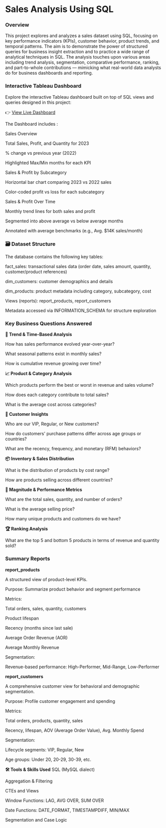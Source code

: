 # Sales Analysis Using SQL

### Overview

This project explores and analyzes a sales dataset using SQL, focusing on key performance indicators (KPIs), customer behavior, product trends, and temporal patterns. The aim is to demonstrate the power of structured queries for business insight extraction and to practice a wide range of analytical techniques in SQL.
The analysis touches upon various areas including trend analysis, segmentation, comparative performance, ranking, and part-to-whole contributions — mimicking what real-world data analysts do for business dashboards and reporting.

### Interactive Tableau Dashboard

Explore the interactive Tableau dashboard built on top of SQL views and queries designed in this project:

👉 [View Live Dashboard](https://public.tableau.com/app/profile/kianaseraj/viz/first_dashboard_17419718005270/SalesDashboard)

The Dashboard includes :

Sales Overview

Total Sales, Profit, and Quantity for 2023

% change vs previous year (2022)

Highlighted Max/Min months for each KPI

Sales & Profit by Subcategory

Horizontal bar chart comparing 2023 vs 2022 sales

Color-coded profit vs loss for each subcategory

Sales & Profit Over Time

Monthly trend lines for both sales and profit

Segmented into above average vs below average months

Annotated with average benchmarks (e.g., Avg. $14K sales/month)

### 🗃️ Dataset Structure

The database contains the following key tables:

fact_sales: transactional sales data (order date, sales amount, quantity, customer/product references)

dim_customers: customer demographics and details

dim_products: product metadata including category, subcategory, cost

Views (reports): report_products, report_customers

Metadata accessed via INFORMATION_SCHEMA for structure exploration

### Key Business Questions Answered

**📅 Trend & Time-Based Analysis**

How has sales performance evolved year-over-year?

What seasonal patterns exist in monthly sales?

How is cumulative revenue growing over time?

**📈 Product & Category Analysis**

Which products perform the best or worst in revenue and sales volume?

How does each category contribute to total sales?

What is the average cost across categories?

**👥 Customer Insights**

Who are our VIP, Regular, or New customers?

How do customers' purchase patterns differ across age groups or countries?

What are the recency, frequency, and monetary (RFM) behaviors?

**📦 Inventory & Sales Distribution**

What is the distribution of products by cost range?

How are products selling across different countries?

**🔢 Magnitude & Performance Metrics**

What are the total sales, quantity, and number of orders?

What is the average selling price?

How many unique products and customers do we have?

**🏆 Ranking Analysis**

What are the top 5 and bottom 5 products in terms of revenue and quantity sold?



### Summary Reports

**report_products**
   
A structured view of product-level KPIs.

Purpose: Summarize product behavior and segment performance

Metrics:

Total orders, sales, quantity, customers

Product lifespan

Recency (months since last sale)

Average Order Revenue (AOR)

Average Monthly Revenue

Segmentation:

Revenue-based performance: High-Performer, Mid-Range, Low-Performer

**report_customers**

A comprehensive customer view for behavioral and demographic segmentation.

Purpose: Profile customer engagement and spending

Metrics:

Total orders, products, quantity, sales

Recency, lifespan, AOV (Average Order Value), Avg. Monthly Spend

Segmentation:

Lifecycle segments: VIP, Regular, New

Age groups: Under 20, 20-29, 30-39, etc.




**🛠️ Tools & Skills Used**
SQL (MySQL dialect)

Aggregation & Filtering

CTEs and Views

Window Functions: LAG, AVG OVER, SUM OVER

Date Functions: DATE_FORMAT, TIMESTAMPDIFF, MIN/MAX

Segmentation and Case Logic
